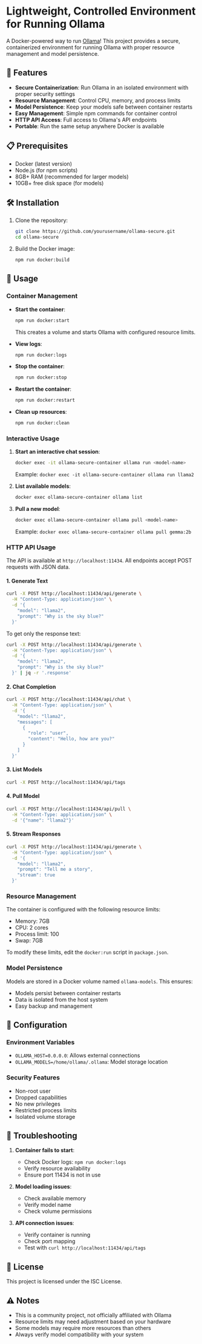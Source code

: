 # Lightweight, Controlled Environment for Running Ollama

A Docker-powered way to run [Ollama](https://ollama.ai)! This project provides a secure, containerized environment for running Ollama with proper resource management and model persistence.

## 🎯 Features

- **Secure Containerization**: Run Ollama in an isolated environment with proper security settings
- **Resource Management**: Control CPU, memory, and process limits
- **Model Persistence**: Keep your models safe between container restarts
- **Easy Management**: Simple npm commands for container control
- **HTTP API Access**: Full access to Ollama's API endpoints
- **Portable**: Run the same setup anywhere Docker is available

## 📋 Prerequisites

- Docker (latest version)
- Node.js (for npm scripts)
- 8GB+ RAM (recommended for larger models)
- 10GB+ free disk space (for models)

## 🛠️ Installation

1. Clone the repository:
   ```bash
   git clone https://github.com/yourusername/ollama-secure.git
   cd ollama-secure
   ```

2. Build the Docker image:
   ```bash
   npm run docker:build
   ```

## 🚀 Usage

### Container Management

- **Start the container**:
  ```bash
  npm run docker:start
  ```
  This creates a volume and starts Ollama with configured resource limits.

- **View logs**:
  ```bash
  npm run docker:logs
  ```

- **Stop the container**:
  ```bash
  npm run docker:stop
  ```

- **Restart the container**:
  ```bash
  npm run docker:restart
  ```

- **Clean up resources**:
  ```bash
  npm run docker:clean
  ```

### Interactive Usage

1. **Start an interactive chat session**:
   ```bash
   docker exec -it ollama-secure-container ollama run <model-name>
   ```
   Example: `docker exec -it ollama-secure-container ollama run llama2`

2. **List available models**:
   ```bash
   docker exec ollama-secure-container ollama list
   ```

3. **Pull a new model**:
   ```bash
   docker exec ollama-secure-container ollama pull <model-name>
   ```
   Example: `docker exec ollama-secure-container ollama pull gemma:2b`

### HTTP API Usage

The API is available at `http://localhost:11434`. All endpoints accept POST requests with JSON data.

#### 1. Generate Text
```bash
curl -X POST http://localhost:11434/api/generate \
  -H "Content-Type: application/json" \
  -d '{
    "model": "llama2",
    "prompt": "Why is the sky blue?"
  }'
```

To get only the response text:
```bash
curl -X POST http://localhost:11434/api/generate \
  -H "Content-Type: application/json" \
  -d '{
    "model": "llama2",
    "prompt": "Why is the sky blue?"
  }' | jq -r '.response'
```

#### 2. Chat Completion
```bash
curl -X POST http://localhost:11434/api/chat \
  -H "Content-Type: application/json" \
  -d '{
    "model": "llama2",
    "messages": [
      {
        "role": "user",
        "content": "Hello, how are you?"
      }
    ]
  }'
```

#### 3. List Models
```bash
curl -X POST http://localhost:11434/api/tags
```

#### 4. Pull Model
```bash
curl -X POST http://localhost:11434/api/pull \
  -H "Content-Type: application/json" \
  -d '{"name": "llama2"}'
```

#### 5. Stream Responses
```bash
curl -X POST http://localhost:11434/api/generate \
  -H "Content-Type: application/json" \
  -d '{
    "model": "llama2",
    "prompt": "Tell me a story",
    "stream": true
  }'
```

### Resource Management

The container is configured with the following resource limits:
- Memory: 7GB
- CPU: 2 cores
- Process limit: 100
- Swap: 7GB

To modify these limits, edit the `docker:run` script in `package.json`.

### Model Persistence

Models are stored in a Docker volume named `ollama-models`. This ensures:
- Models persist between container restarts
- Data is isolated from the host system
- Easy backup and management

## 🔧 Configuration

### Environment Variables
- `OLLAMA_HOST=0.0.0.0`: Allows external connections
- `OLLAMA_MODELS=/home/ollama/.ollama`: Model storage location

### Security Features
- Non-root user
- Dropped capabilities
- No new privileges
- Restricted process limits
- Isolated volume storage

## 🐛 Troubleshooting

1. **Container fails to start**:
   - Check Docker logs: `npm run docker:logs`
   - Verify resource availability
   - Ensure port 11434 is not in use

2. **Model loading issues**:
   - Check available memory
   - Verify model name
   - Check volume permissions

3. **API connection issues**:
   - Verify container is running
   - Check port mapping
   - Test with `curl http://localhost:11434/api/tags`

## 📝 License

This project is licensed under the ISC License.

## ⚠️ Notes

- This is a community project, not officially affiliated with Ollama
- Resource limits may need adjustment based on your hardware
- Some models may require more resources than others
- Always verify model compatibility with your system 